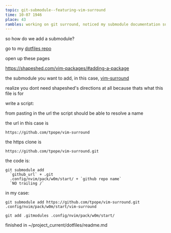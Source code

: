 ```yaml
---
topic: git-submodule--featuring-vim-surround
time: 10-07 1946
place: 43
rambles: working on git surround, noticed my submodule documentation sucks
---
```


so how do we add a submodule?

go to my [dotfiles repo](//github.com/wommy/dotfiles#readme)


open up these pages

  https://shapeshed.com/vim-packages/#adding-a-package
  
  the submodule you want to add, 
    in this case, [vim-surround](https://github.com/tpope/vim-surround)

realize you dont need shapeshed's directions at all
because thats what this file is for

write a script:

  from pasting in the url the script should be able to resolve a name
  
  the url in this case is

    https://github.com/tpope/vim-surround
  
  the https clone is
  
    https://github.com/tpope/vim-surround.git
    
  the code is:
  
    git submodule add
      `github_url` + .git
      .config/nvim/pack/w0m/start/ + `github repo name`
      `NO trailing /`
    
  in my case:
  
    git submodule add https://github.com/tpope/vim-surround.git .config/nvim/pack/w0m/start/vim-surround
    
    git add .gitmodules .config/nvim/pack/w0m/start/
  
finished in ~/project_current/dotfiles/readme.md
  
